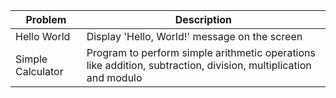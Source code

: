 | Problem           | Description                                                                                                     |
| ----------------- | --------------------------------------------------------------------------------------------------------------- |
| Hello World       | Display 'Hello, World!' message on the screen                                                                   |
| Simple Calculator | Program to perform simple arithmetic operations like addition, subtraction, division, multiplication and modulo |
